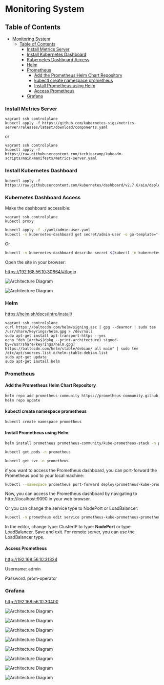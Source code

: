 # Monitoring System

## Table of Contents

- [Monitoring System](#monitoring-system)
  - [Table of Contents](#table-of-contents)
    - [Install Metrics Server](#install-metrics-server)
    - [Install Kubernetes Dashboard](#install-kubernetes-dashboard)
    - [Kubernetes Dashboard Access](#kubernetes-dashboard-access)
    - [Helm](#helm)
    - [Prometheus](#prometheus)
      - [Add the Prometheus Helm Chart Repository](#add-the-prometheus-helm-chart-repository)
      - [kubectl create namespace prometheus](#kubectl-create-namespace-prometheus)
      - [Install Prometheus using Helm](#install-prometheus-using-helm)
      - [Access Prometheus](#access-prometheus)
    - [Grafana](#grafana)



### Install Metrics Server

```shell
vagrant ssh controlplane
kubectl apply -f https://github.com/kubernetes-sigs/metrics-server/releases/latest/download/components.yaml
```

or

```shell
vagrant ssh controlplane
kubectl apply -f https://raw.githubusercontent.com/techiescamp/kubeadm-scripts/main/manifests/metrics-server.yaml
```

### Install Kubernetes Dashboard

```shell
kubectl apply -f https://raw.githubusercontent.com/kubernetes/dashboard/v2.7.0/aio/deploy/recommended.yaml
```

### Kubernetes Dashboard Access

Make the dashboard accessible:
```shell
vagrant ssh controlplane
kubectl proxy
```

```bash
kubectl apply -f ./yaml/admin-user.yaml
kubectl -n kubernetes-dashboard get secret/admin-user -o go-template="{{.data.token | base64decode}}" >> "token"
```
Or
```bash
kubectl -n kubernetes-dashboard describe secret $(kubectl -n kubernetes-dashboard get secret | grep admin-user | awk '{print $1}')
```

Open the site in your browser:

https://192.168.56.10:30664/#/login

![Architecture Diagram](../images/k8s1.png)

![Architecture Diagram](../images/k8s2.png)

### Helm

https://helm.sh/docs/intro/install/


```shell
vagrant ssh controlplane
curl https://baltocdn.com/helm/signing.asc | gpg --dearmor | sudo tee /usr/share/keyrings/helm.gpg > /dev/null
sudo apt-get install apt-transport-https --yes
echo "deb [arch=$(dpkg --print-architecture) signed-by=/usr/share/keyrings/helm.gpg] https://baltocdn.com/helm/stable/debian/ all main" | sudo tee /etc/apt/sources.list.d/helm-stable-debian.list
sudo apt-get update
sudo apt-get install helm
```

### Prometheus

#### Add the Prometheus Helm Chart Repository

```bash
helm repo add prometheus-community https://prometheus-community.github.io/helm-charts
helm repo update
```
#### kubectl create namespace prometheus

```bash
kubectl create namespace prometheus
```

#### Install Prometheus using Helm

```bash
helm install prometheus prometheus-community/kube-prometheus-stack -n prometheus
```

```bash
kubectl get pods -n prometheus
```

```bash
kubectl get svc -n prometheus
```

if you want to access the Prometheus dashboard, you can port-forward the Prometheus pod to your local machine:
```bash
kubectl --namespace prometheus port-forward deploy/prometheus-kube-prometheus-prometheus 9090
```
Now, you can access the Prometheus dashboard by navigating to http://localhost:9090 in your web browser.

Or you can change the service type to NodePort or LoadBalancer:
```bash
kubectl -n prometheus edit service prometheus-kube-prometheus-prometheus
```
In the editor, change type: ClusterIP to type: **NodePort** or type: LoadBalancer. Save and exit.
For remote server, you can use the LoadBalancer type.



#### Access Prometheus

http://192.168.56.10:31334

Username: admin

Password: prom-operator

### Grafana

http://192.168.56.10:30400

![Architecture Diagram](../images/g1.png)

![Architecture Diagram](../images/g2.png)

![Architecture Diagram](../images/g3.png)

![Architecture Diagram](../images/g4.png)

![Architecture Diagram](../images/g5.png)

![Architecture Diagram](../images/g6.png)

![Architecture Diagram](../images/g7.png)

![Architecture Diagram](../images/g8.png)